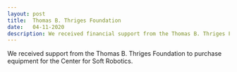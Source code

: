 ```yaml
---
layout: post
title:  Thomas B. Thriges Foundation
date:   04-11-2020
description: We received financial support from the Thomas B. Thriges Foundation to purchase equipment for the Center for Soft Robotics.
---
```

We received support from the Thomas B. Thriges Foundation to purchase equipment for the Center for Soft Robotics.
